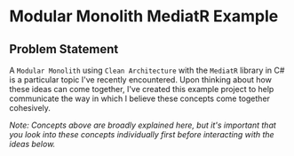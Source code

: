 # Modular Monolith MediatR Example

## Problem Statement

A `Modular Monolith` using `Clean Architecture` with the `MediatR` library in C# is a particular topic I've recently 
encountered. Upon thinking about how these ideas can come together, I've created this example project to help 
communicate the way in which I believe these concepts come together cohesively.

_Note: Concepts above are broadly explained here, but it's important that you look into these concepts individually 
first before interacting with the ideas below._

